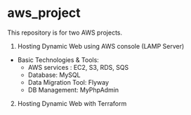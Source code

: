 # aws_project
This repository is for two AWS projects.

1) Hosting Dynamic Web using AWS console (LAMP Server)
   
 * Basic Technologies & Tools:
   - AWS services : EC2, S3, RDS, SQS
   - Database: MySQL
   - Data Migration Tool: Flyway
   - DB Management: MyPhpAdmin

2) Hosting Dynamic Web with Terraform

